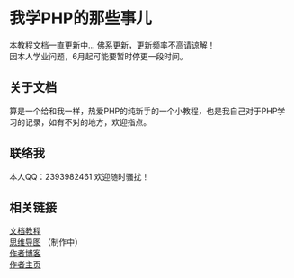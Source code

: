 # 我学PHP的那些事儿
本教程文档一直更新中...
佛系更新，更新频率不高请谅解！  
因本人学业问题，6月起可能要暂时停更一段时间。  
## 关于文档
算是一个给和我一样，热爱PHP的纯新手的一个小教程，也是我自己对于PHP学习的记录，如有不对的地方，欢迎指点。
## 联络我
本人QQ：2393982461 欢迎随时骚扰！
## 相关链接
[文档教程](http://buduan.github.io/My-PHP-s-Road)  
[思维导图](https://mubu.com/doc/6sgyZcZnLg) （制作中）  
[作者博客](https://461blog.cn)  
[作者主页](http://buduan.xyz) 
